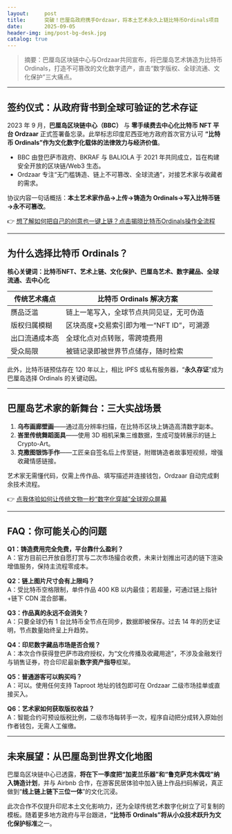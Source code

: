 ```yaml
---
layout:     post
title:      突破！巴厘岛政府携手Ordzaar，将本土艺术永久上链比特币Ordinals项目
date:       2025-09-05
header-img: img/post-bg-desk.jpg
catalog: true
---
```


> 摘要：巴厘岛区块链中心与Ordzaar共同宣布，将巴厘岛艺术铸造为比特币Ordinals，打造不可篡改的文化数字遗产，直击“数字版权、全球流通、文化保护”三大痛点。

---

## 签约仪式：从政府背书到全球可验证的艺术存证

2023 年 9 月，**巴厘岛区块链中心（BBC）** 与 **零手续费去中心化比特币 NFT 平台 Ordzaar** 正式签署备忘录。此举标志印度尼西亚地方政府首次官方认可 **“比特币 Ordinals”作为文化数字化载体的法律效力与经济价值**。  
- BBC 由登巴萨市政府、BKRAF 与 BALIOLA 于 2021 年共同成立，旨在构建安全开放的区块链/Web3 生态。  
- Ordzaar 专注“无门槛铸造、链上不可篡改、全球流通”，对接艺术家与收藏者的需求。  

协议内容一句话概括：**本土艺术家作品→上传→铸造为 Ordinals→写入比特币链→永不可篡改**。  

👉 [想了解如何把自己的创意也一键上链？点击揭晓比特币Ordinals操作全流程](https://okxdog.com/)

---

## 为什么选择比特币 Ordinals？

**核心关键词：比特币NFT、艺术上链、文化保护、巴厘岛艺术、数字藏品、全球流通、去中心化**

| 传统艺术痛点 | 比特币 Ordinals 解决方案 |
| --- | --- |
| 赝品泛滥 | 链上一笔写入，全球节点共同见证，无可伪造 |
| 版权归属模糊 | 区块高度+交易索引即为唯一“NFT ID”，可溯源 |
| 出口流通成本高 | 全球化点对点转账，零跨境费用 |
| 受众局限 | 被链记录即被世界节点储存，随时检索 |

此外，比特币链预估存在 120 年以上，相比 IPFS 或私有服务器，“**永久存证**”成为巴厘岛选择 Ordinals 的关键动因。  

---

## 巴厘岛艺术家的新舞台：三大实战场景
1. **乌布画廊壁画**——通过高分辨率扫描，在比特币区块上铸造高清数字副本。  
2. **峇里传统舞蹈面具**——使用 3D 相机采集三维数据，生成可旋转展示的链上 Crypto-Art。  
3. **克撒图银饰手作**——工匠亲自签名后上传至链，附赠铸造者故事短视频，增强收藏情感链接。  

艺术家无需懂代码，仅需上传作品、填写描述并连接钱包，Ordzaar 自动完成剩余技术流程。  

👉 [点我体验如何让传统文物一秒“数字化穿越”全球观众屏幕](https://okxdog.com/)

---

## FAQ：你可能关心的问题

**Q1：铸造费用完全免费，平台靠什么盈利？**  
A：官方目前已开放自愿打赏与二次市场撮合收费，未来计划推出可选的链下渲染增值服务，保持主流程零成本。  

**Q2：链上图片尺寸会有上限吗？**  
A：受比特币空格限制，单件作品 400 KB 以内最佳；若超量，可通过链上指针+链下 CDN 混合部署。  

**Q3：作品真的永远不会消失？**  
A：只要全球仍有 1 台比特币全节点在同步，数据即被保存。过去 14 年的历史证明，节点数量始终呈上升趋势。  

**Q4：印尼数字藏品市场是否合规？**  
A：本次合作获得登巴萨市政府授权，为“文化传播及收藏用途”，不涉及金融发行与销售证券，符合印尼最新**数字资产指导**框架。  

**Q5：普通游客可以购买吗？**  
A：可以。使用任何支持 Taproot 地址的钱包即可在 Ordzaar 二级市场挂单或直接买入。  

**Q6：艺术家如何获取版权收益？**  
A：智能合约可预设版税比例，二级市场每转手一次，程序自动把分成转入原始创作者钱包，无需人工催缴。  

---

## 未来展望：从巴厘岛到世界文化地图

巴厘岛区块链中心已透露，**将在下一季度把“加麦兰乐器”和“鲁克萨克木偶戏”纳入铸造计划**，并与 Airbnb 合作，在游客民居体验中加入链上作品扫码解说，真正做到“**线上链上链下三位一体**”的文化沉浸。  

此次合作不仅提升印尼本土文化影响力，还为全球传统艺术数字化树立了可复制的模板。随着更多地方政府与平台跟进，**“比特币 Ordinals”将从小众技术跃升为文化保护标准**之一。
